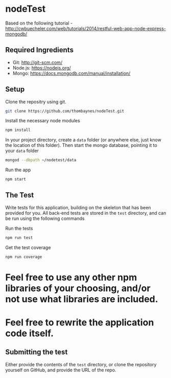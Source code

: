 # nodeTest
Based on the following tutorial - http://cwbuecheler.com/web/tutorials/2014/restful-web-app-node-express-mongodb/

## Required Ingredients
- Git: http://git-scm.com/
- Node.js: https://nodejs.org/
- Mongo: https://docs.mongodb.com/manual/installation/

## Setup
Clone the repositry using git.
```bash
git clone https://github.com/thombaynes/nodeTest.git
```

Install the necessary node modules

```bash
npm install
```

In your project directory, create a ```data``` folder (or anywhere else, just know the location of this folder). Then start the mongo database, pointing it to your ```data``` folder

```bash
mongod --dbpath ~/nodetest/data
```

Run the app
```bash
npm start
```

## The Test

Write tests for this application, building on the skeleton that has been provided for you. All back-end tests are stored in the ```test``` directory, and can be run using the following commands

Run the tests
```bash
npm run test
```

Get the test coverage
```bash
npm run coverage
```

# Feel free to use any other npm libraries of your choosing, and/or not use what libraries are included.
# Feel free to rewrite the application code itself.

## Submitting the test

Either provide the contents of the ```test``` directory, or clone the repository yourself on GitHub, and provide the URL of the repo.